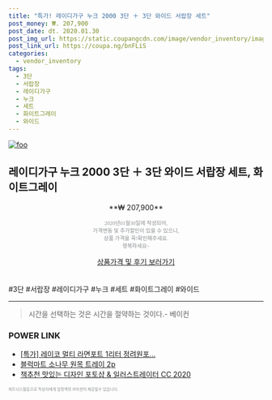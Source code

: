```yaml
--- 
title: "특가! 레이디가구 누크 2000 3단 ＋ 3단 와이드 서랍장 세트" 
post_money: ₩. 207,900 
post_date: dt. 2020.01.30 
post_img_url: https://static.coupangcdn.com/image/vendor_inventory/images/2017/01/10/17/7/bce5fdc0-21a5-46ed-b791-3007f6bd2848.jpg 
post_link_url: https://coupa.ng/bnFLiS 
categories: 
  - vendor_inventory 
tags: 
  - 3단 
  - 서랍장 
  - 레이디가구 
  - 누크 
  - 세트 
  - 화이트그레이 
  - 와이드 
--- 
```

[![foo](https://static.coupangcdn.com/image/vendor_inventory/images/2017/01/10/17/7/bce5fdc0-21a5-46ed-b791-3007f6bd2848.jpg)](https://coupa.ng/bnFLiS) 

## 레이디가구 누크 2000 3단 ＋ 3단 와이드 서랍장 세트, 화이트그레이 
<p style="text-align: center;">**₩ 207,900**</p> 
<p style="text-align: center;"><span style="color: #898c8f; font-family: Georgia,Times,serif; font-size: 0.75em;">2020년01월30일에 작성되어, <br>가격변동 및 추가할인이 있을 수 있으니,<br> 상품 가격을 꼭!확인해주세요.<br>행복하세요~</span> 
</p>	 
<div markdown="0" style="text-align: center;"><a href="https://coupa.ng/bnFLiS" class="btn btn--success">상품가격 및 후기 보러가기</a></div> 
<br><br> 
  #3단 #서랍장 #레이디가구 #누크 #세트 #화이트그레이 #와이드 
<hr> 

> 시간을 선택하는 것은 시간을 절약하는 것이다.- 베이컨 


### POWER LINK

* <a href="https://blog.naver.com/santokki14/221789915313" target="_blank">[특가] 레이코 멀티 라면포트 1리터 정려원포...</a>
* <a href="https://blog.naver.com/fasyy4321/221785426454" target="_blank">블럭마트 소나무 원목 트레이 2p</a>
* <a href="https://blog.naver.com/fasyy4321/221789924259" target="_blank">책추천 맛있는 디자인 포토샵 & 일러스트레이터 CC 2020</a>

<span style="color: #898c8f; font-family: Georgia,Times,serif; font-size: 0.55em;">파트너스활동으로 작성자에게 일정액의 커미션이 제공될수 있습니다.</span> 

